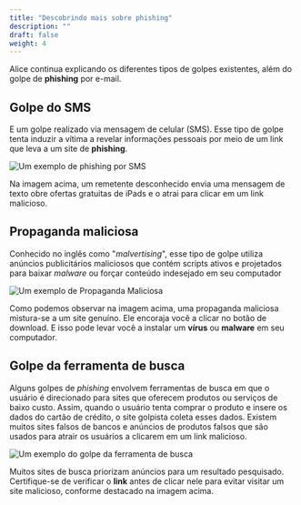```yaml
---
title: "Descobrindo mais sobre phishing"
description: ""
draft: false
weight: 4
---
```


Alice continua explicando os diferentes tipos de golpes existentes, além do golpe de **phishing** por e-mail.

## Golpe do SMS

E um golpe realizado via mensagem de celular (SMS). Esse tipo de golpe tenta induzir a vítima a revelar informações pessoais por meio de um link que leva a um site de **phishing**.

![Um exemplo de phishing por SMS](../media/SMS.JPG?classes=border,shadow)

Na imagem acima, um remetente desconhecido envia uma mensagem de texto obre ofertas gratuitas de iPads e o atrai para clicar em um link malicioso.

## Propaganda maliciosa

Conhecido no inglês como "_malvertising_", esse tipo de golpe utiliza anúncios publicitários maliciosos que contém scripts ativos e projetados para baixar _malware_ ou forçar conteúdo indesejado em seu computador

![Um exemplo de Propaganda Maliciosa](../media/malvertising.png?height=450px)

Como podemos observar na imagem acima, uma propaganda maliciosa mistura-se a um site genuíno. Ele encoraja você a clicar no botão de download. E isso pode levar você a instalar um **vírus** ou **malware** em seu computador.

## Golpe da ferramenta de busca

Alguns golpes de _phishing_ envolvem ferramentas de busca em que o usuário é direcionado para sites que oferecem produtos ou serviços de baixo custo. Assim, quando o usuário tenta comprar o produto e insere os dados do cartão de crédito, o site golpista coleta esses dados. Existem muitos sites falsos de bancos e anúncios de produtos falsos que são usados ​​para atrair os usuários a clicarem em um link malicioso.

![Um exemplo do golpe da ferramenta de busca](../media/search_engine.png?height=450px)

Muitos sites de busca priorizam anúncios para um resultado pesquisado. Certifique-se de verificar o **link** antes de clicar nele para evitar visitar um site malicioso, conforme destacado na imagem acima.
